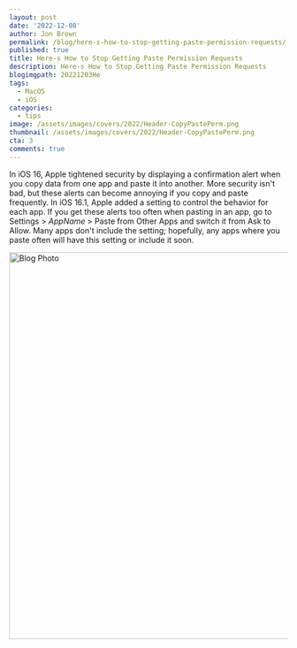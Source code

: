 ```yaml
---
layout: post
date: '2022-12-08'
author: Jon Brown
permalink: /blog/here-s-how-to-stop-getting-paste-permission-requests/
published: true
title: Here-s How to Stop Getting Paste Permission Requests
description: Here-s How to Stop Getting Paste Permission Requests
blogimgpath: 20221203He
tags:
  - MacOS
  - iOS
categories:
  - tips
image: /assets/images/covers/2022/Header-CopyPastePerm.png
thumbnail: /assets/images/covers/2022/Header-CopyPastePerm.png
cta: 3
comments: true
---
```

In iOS 16, Apple tightened security by displaying a confirmation alert
when you copy data from one app and paste it into another. More security
isn't bad, but these alerts can become annoying if you copy and paste
frequently. In iOS 16.1, Apple added a setting to control the behavior
for each app. If you get these alerts too often when pasting in an app,
go to Settings > *AppName* > Paste from Other Apps and switch it from
Ask to Allow. Many apps don't include the setting; hopefully, any apps
where you paste often will have this setting or include it soon.

<img alt="Blog Photo" src="{{ site.site_cdn }}/assets/images/blog/2022/20221203He/image2.jpeg" class="img-fluid rounded m-2" width="700" />


